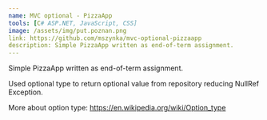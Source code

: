 ```yaml
---
name: MVC optional - PizzaApp
tools: [C# ASP.NET, JavaScript, CSS]
image: /assets/img/put.poznan.png
link: https://github.com/mszynka/mvc-optional-pizzaapp
description: Simple PizzaApp written as end-of-term assignment.
---
```


Simple PizzaApp written as end-of-term assignment.

Used optional type to return optional value from repository reducing NullRef Exception.

More about option type: <a href="https://en.wikipedia.org/wiki/Option_type">https://en.wikipedia.org/wiki/Option_type</a>
